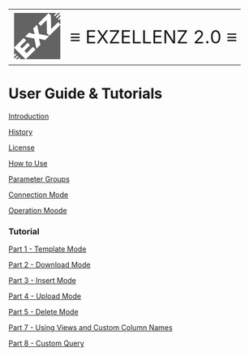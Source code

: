 <table>
<tr><td><img src="pic/exzellenz_icon.gif"></td>
<td><div style="font-size:36px">≡ EXZELLENZ 2.0 ≡</div></td>
</table>

# User Guide & Tutorials

[Introduction](INTRODUCTION.md)

[History](HISTORY.md)

[License](LICENSE.md)

[How to Use](HOW-TO-USE.md)

[Parameter Groups](PARAMETER-GROUPS.md)

[Connection Mode](CONNECTION-MODE.md)

[Operation Moode](OPERATION-MODES.md)

### Tutorial

[Part 1 - Template Mode](TUTORIAL/PART-1.md)

[Part 2 - Download Mode](TUTORIAL/PART-2.md)

[Part 3 - Insert Mode](TUTORIAL/PART-3.md)

[Part 4 - Upload Mode](TUTORIAL/PART-4.md)

[Part 5 - Delete Mode](TUTORIAL/PART-5.md)

[Part 7  - Using Views and Custom Column Names](TUTORIAL/PART-6.md)

[Part 8 - Custom Query](TUTORIAL/PART-7.md)